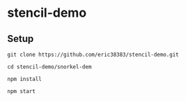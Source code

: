 # stencil-demo

## Setup

```
git clone https://github.com/eric38383/stencil-demo.git

cd stencil-demo/snorkel-dem

npm install

npm start
```
